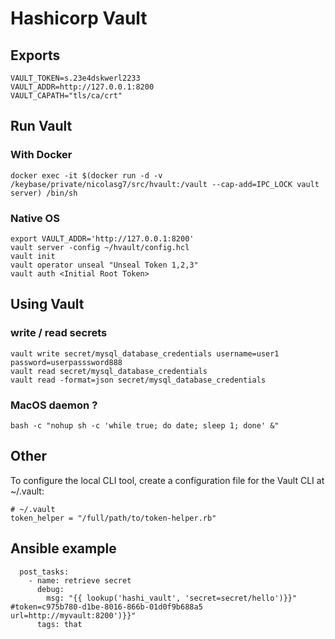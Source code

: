 # Hashicorp Vault

## Exports

```
VAULT_TOKEN=s.23e4dskwerl2233
VAULT_ADDR=http://127.0.0.1:8200
VAULT_CAPATH="tls/ca/crt"
```

## Run Vault

### With Docker

```
docker exec -it $(docker run -d -v /keybase/private/nicolasg7/src/hvault:/vault --cap-add=IPC_LOCK vault server) /bin/sh
```

### Native OS

```
export VAULT_ADDR='http://127.0.0.1:8200'
vault server -config ~/hvault/config.hcl
vault init
vault operator unseal "Unseal Token 1,2,3"
vault auth <Initial Root Token>
```

## Using Vault

### write / read secrets

```
vault write secret/mysql_database_credentials username=user1 password=userpasssword888
vault read secret/mysql_database_credentials
vault read -format=json secret/mysql_database_credentials
```

### MacOS daemon ?

```
bash -c "nohup sh -c 'while true; do date; sleep 1; done' &"
```

## Other

To configure the local CLI tool, create a configuration file for the Vault CLI at ~/.vault:

```
# ~/.vault
token_helper = "/full/path/to/token-helper.rb"
```

## Ansible example

```
  post_tasks:
    - name: retrieve secret
      debug:
        msg: "{{ lookup('hashi_vault', 'secret=secret/hello')}}" #token=c975b780-d1be-8016-866b-01d0f9b688a5 url=http://myvault:8200')}}"
      tags: that
```
